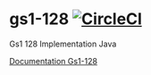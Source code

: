 # gs1-128 [![CircleCI](https://circleci.com/gh/devsourcego/gs1-128.svg?style=svg)](https://circleci.com/gh/devsourcego/gs1-128)
Gs1 128 Implementation Java

[Documentation Gs1-128](https://www.gs1br.org/educacao-e-pratica/MateriaisTecnicos/Encarte%20T%C3%A9cnico%20GS1-128.pdf)